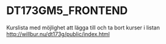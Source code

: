 # DT173GM5_FRONTEND
Kurslista med möjlighet att lägga till och ta bort kurser i listan
http://willbur.nu/dt173g/public/index.html
